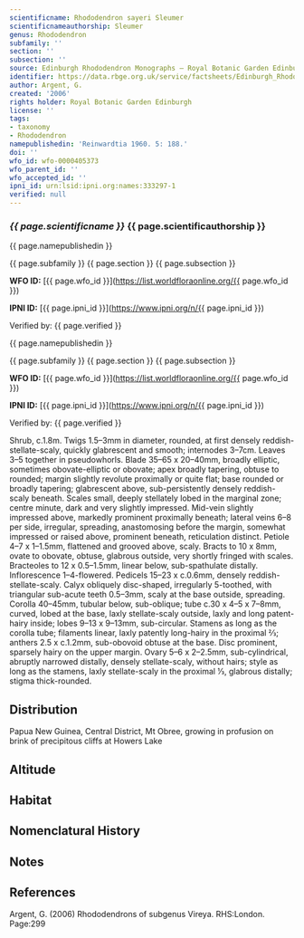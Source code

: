 ```yaml
---
scientificname: Rhododendron sayeri Sleumer
scientificnameauthorship: Sleumer
genus: Rhododendron
subfamily: ''
section: ''
subsection: ''
source: Edinburgh Rhododendron Monographs – Royal Botanic Garden Edinburgh
identifier: https://data.rbge.org.uk/service/factsheets/Edinburgh_Rhododendron_Monographs.xhtml
author: Argent, G.
created: '2006'
rights holder: Royal Botanic Garden Edinburgh
license: ''
tags:
- taxonomy
- Rhododendron
namepublishedin: 'Reinwardtia 1960. 5: 188.'
doi: ''
wfo_id: wfo-0000405373
wfo_parent_id: ''
wfo_accepted_id: ''
ipni_id: urn:lsid:ipni.org:names:333297-1
verified: null
---
```

### _{{ page.scientificname }}_ {{ page.scientificauthorship }}
 {{ page.namepublishedin }}

{{ page.subfamily }} {{ page.section }} {{ page.subsection }}

**WFO ID:** [{{ page.wfo_id }}](https://list.worldfloraonline.org/{{ page.wfo_id }})

**IPNI ID:** [{{ page.ipni_id }}](https://www.ipni.org/n/{{ page.ipni_id }})

Verified by: {{ page.verified }}

 {{ page.namepublishedin }}

{{ page.subfamily }} {{ page.section }} {{ page.subsection }}

**WFO ID:** [{{ page.wfo_id }}](https://list.worldfloraonline.org/{{ page.wfo_id }})

**IPNI ID:** [{{ page.ipni_id }}](https://www.ipni.org/n/{{ page.ipni_id }})

Verified by: {{ page.verified }}



Shrub, c.1.8m. Twigs 1.5–3mm in diameter, rounded, at first densely reddish-stellate-scaly, quickly glabrescent and smooth; internodes 3–7cm. Leaves 3–5 together in pseudowhorls. Blade 35–65 x 20–40mm, broadly elliptic, sometimes obovate-elliptic or obovate; apex broadly tapering, obtuse to rounded; margin slightly revolute proximally or quite flat; base rounded or broadly tapering; glabrescent above, sub-persistently densely reddish-scaly beneath. Scales small, deeply stellately lobed in the marginal zone; centre minute, dark and very slightly impressed. Mid-vein slightly impressed above, markedly prominent proximally beneath; lateral veins 6–8 per side, irregular, spreading, anastomosing before the margin, somewhat impressed or raised above, prominent beneath, reticulation distinct. Petiole 4–7 x 1–1.5mm, flattened and grooved above, scaly. Bracts to 10 x 8mm, ovate to obovate, obtuse, glabrous outside, very shortly fringed with scales. Bracteoles to 12 x 0.5–1.5mm, linear below, sub-spathulate distally. Inflorescence 1–4-flowered. Pedicels 15–23 x c.0.6mm, densely reddish-stellate-scaly. Calyx obliquely disc-shaped, irregularly 5-toothed, with triangular sub-acute teeth 0.5–3mm, scaly at the base outside, spreading. Corolla 40–45mm, tubular below, sub-oblique; tube c.30 x 4–5 x 7–8mm, curved, lobed at the base, laxly stellate-scaly outside, laxly and long patent-hairy inside; lobes 9–13 x 9–13mm, sub-circular. Stamens as long as the corolla tube; filaments linear, laxly patently long-hairy in the proxi­mal 2⁄3; anthers 2.5 x c.1.2mm, sub-obovoid obtuse at the base. Disc prominent, sparsely hairy on the upper margin. Ovary 5–6 x 2–2.5mm, sub-cylindrical, abruptly narrowed distally, densely stellate-scaly, without hairs; style as long as the stamens, laxly stellate-scaly in the proximal 1⁄3, glabrous distally; stigma thick-rounded.

## Distribution
Papua New Guinea, Central District, Mt Obree, growing in profusion on brink of precipitous cliffs at Howers Lake

## Altitude


## Habitat


## Nomenclatural History

                       
## Notes


## References

Argent, G. (2006) Rhododendrons of subgenus Vireya. RHS:London. Page:299
